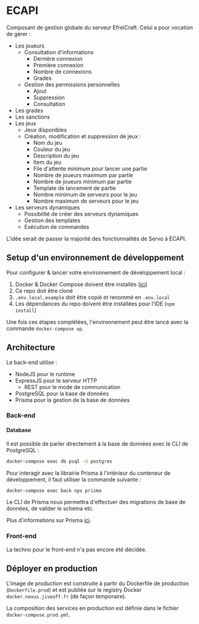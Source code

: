 # ECAPI

Composant de gestion globale du serveur EfreiCraft.
Celui a pour vocation de gérer :
- Les joueurs
  - Consultation d'informations
    - Dernière connexion
    - Première connexion
    - Nombre de connexions
    - Grades
  - Gestion des permissions personnelles
    - Ajout
    - Suppression
    - Consultation
- Les grades
- Les sanctions
- Les jeux
  - Jeux disponibles
  - Création, modification et suppression de jeux :
    - Nom du jeu
    - Couleur du jeu
    - Description du jeu
    - Item du jeu
    - File d'attente minimum pour lancer une partie
    - Nombre de joueurs maximum par partie
    - Nombre de joueurs minimum par partie
    - Template de lancement de partie
    - Nombre minimum de serveurs pour le jeu
    - Nombre maximum de serveurs pour le jeu
- Les serveurs dynamiques
  - Possibilité de créer des serveurs dynamiques
  - Gestion des templates
  - Exécution de commandes

L'idée serait de passer la majorité des fonctionnalités de Servo à ECAPI.

## Setup d'un environnement de développement

Pour configurer & lancer votre environnement de développement local :

1. Docker & Docker Compose doivent être installés ([ici](https://www.docker.com/products/docker-desktop))
2. Ce repo doit être cloné
3. `.env.local.example` doit être copié et renommé en `.env.local`
4. Les dépendances du repo doivent être installées pour l'IDE (`npm install`)

Une fois ces étapes complétées, l'environnement peut être lancé avec la commande  `docker-compose up`.

## Architecture

Le back-end utilise :
- NodeJS pour le runtime
- ExpressJS pour le serveur HTTP
  - REST pour le mode de communication
- PostgreSQL pour la base de données
- Prisma pour la gestion de la base de données

### Back-end

#### Database

Il est possible de parler directement à la base de données avec le CLI de PostgreSQL : 

```bash
docker-compose exec db psql -U postgres
```

Pour interagir avec la librairie Prisma à l'intérieur du conteneur de développement, il faut utiliser la commande suivante :

```bash
docker-compose exec back npx prisma
```

Le CLI de Prisma nous permettra d'effectuer des migrations de base de données, de valider le schema etc.

Plus d'informations sur Prisma [ici](https://www.prisma.io/docs/).

### Front-end

La techno pour le front-end n'a pas encore été décidée.

## Déployer en production

L'image de production est construite à partir du Dockerfile de production (`Dockerfile.prod`) et est publiée sur le registry Docker `docker.nexus.jiveoff.fr` (de façon temporaire).

La composition des services en production est définie dans le fichier `docker-compose.prod.yml`.